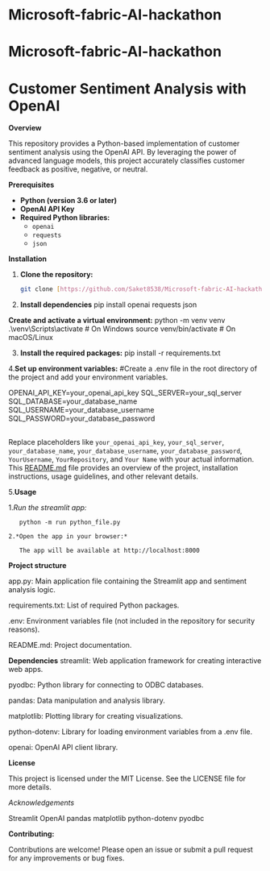 # Microsoft-fabric-AI-hackathon
# Microsoft-fabric-AI-hackathon
# Customer Sentiment Analysis with OpenAI

**Overview**

This repository provides a Python-based implementation of customer sentiment analysis using the OpenAI API. By leveraging the power of advanced language models, this project accurately classifies customer feedback as positive, negative, or neutral.

**Prerequisites**

* **Python (version 3.6 or later)**
* **OpenAI API Key**
* **Required Python libraries:**
  * `openai`
  * `requests`
  * `json`

**Installation**

1. **Clone the repository:**
   ```bash
   git clone [https://github.com/Saket8538/Microsoft-fabric-AI-hackathon.git](https://github.com/Saket8538/Microsoft-fabric-AI-hackathon.git)

2. **Install dependencies**
   pip install openai requests json

**Create and activate a virtual environment:**
  python -m venv venv
.\venv\Scripts\activate  # On Windows
source venv/bin/activate  # On macOS/Linux

3. **Install the required packages:**
  pip install -r requirements.txt

4.**Set up environment variables:**
   #Create a .env file in the root directory of the project and add your environment variables.

OPENAI_API_KEY=your_openai_api_key
SQL_SERVER=your_sql_server
SQL_DATABASE=your_database_name
SQL_USERNAME=your_database_username
SQL_PASSWORD=your_database_password

##
Replace placeholders like `your_openai_api_key`, `your_sql_server`, `your_database_name`, `your_database_username`, `your_database_password`, `YourUsername`, `YourRepository`, and `Your Name` with your actual information. This [README.md](http://_vscodecontentref_/1) file provides an overview of the project, installation instructions, usage guidelines, and other relevant details.

5.**Usage**
  
   1.*Run the streamlit app:*
      
       python -m run python_file.py
    
    2.*Open the app in your browser:*
       
       The app will be available at http://localhost:8000

**Project structure**

app.py: Main application file containing the Streamlit app and sentiment analysis logic.

requirements.txt: List of required Python packages.

.env: Environment variables file (not included in the repository for security reasons).

README.md: Project documentation.

**Dependencies**
streamlit: Web application framework for creating interactive web apps.

pyodbc: Python library for connecting to ODBC databases.

pandas: Data manipulation and analysis library.

matplotlib: Plotting library for creating visualizations.

python-dotenv: Library for loading environment variables from a .env file.

openai: OpenAI API client library.

**License**

This project is licensed under the MIT License. See the LICENSE file for more details.

*Acknowledgements*

Streamlit
OpenAI
pandas
matplotlib
python-dotenv
pyodbc

**Contributing:**

Contributions are welcome! Please open an issue or submit a pull request for any improvements or bug fixes.
